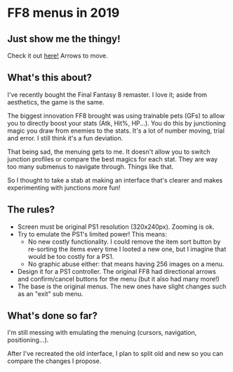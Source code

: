 # FF8 menus in 2019

## Just show me the thingy!

Check it out [here!](https://daniel-giralt-len.github.io/ff8-interface-reimagining/dist/) Arrows to move.

## What's this about?

I've recently bought the Final Fantasy 8 remaster. I love it; aside from aesthetics, the game is the same. 

The biggest innovation FF8 brought was using trainable pets (GFs) to allow you to directly boost your stats (Atk, Hit%, HP...). You do this by junctioning magic you draw from enemies to the stats. It's a lot of number moving, trial and error. I still think it's a fun deviation.

That being sad, the menuing gets to me. It doesn't allow you to switch junction profiles or compare the best magics for each stat. They are way too many submenus to navigate through. Things like that.

So I thought to take a stab at making an interface that's clearer and makes experimenting with junctions more fun!

## The rules?

* Screen must be original PS1 resolution (320x240px). Zooming is ok.
* Try to emulate the PS1's limited power! This means:
  * No new costly functionality. I could remove the item sort button by re-sorting the items every time I looted a new one, but I imagine that would be too costly for a PS1.
  * No graphic abuse either: that means having 256 images on a menu.
* Design it for a PS1 controller. The original FF8 had directional arrows and confirm/cancel buttons for the menu (but it also had many more!)
* The base is the original menus. The new ones have slight changes such as an "exit" sub menu.

## What's done so far?

I'm still messing with emulating the menuing (cursors, navigation, positioning...).

After I've recreated the old interface, I plan to split old and new so you can compare the changes I propose.